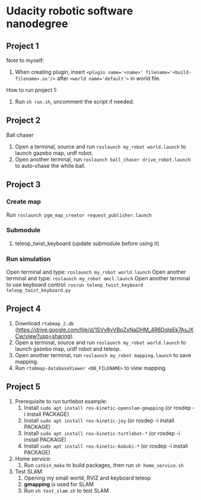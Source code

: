 # Udacity robotic software nanodegree

## Project 1
Note to myself:
1. When creating plugin, insert `<plugin name='<name>' filename='<build-filename>.so'/>` after `<world name='default'>` in world file.

How to run project 1:
1. Run `sh run.sh`, uncomment the script if needed.

## Project 2
Ball chaser
1. Open a terminal, source and run `roslaunch my_robot world.launch` to launch gazebo map, urdf robot.
2. Open another terminal, run `roslaunch ball_chaser drive_robot.launch` to auto-chase the white ball.

## Project 3
### Create map
Run `roslaunch pgm_map_creator request_publisher.launch`

### Submodule
1. teleop_twist_keyboard (update submodule before using it)

### Run simulation
Open terminal and type:
`roslaunch my_robot world.launch`
Open another terminal and type:
`roslaunch my_robot amcl.launch`
Open another terminal to use keyboard control:
`rosrun teleop_twist_keyboard teleop_twist_keyboard.py`

## Project 4
1. Download `rtabmap_2.db` (https://drive.google.com/file/d/1SVv8yVBpZxNaDHM_4R6DqleEk7AsJXCw/view?usp=sharing).
2. Open a terminal, source and run `roslaunch my_robot world.launch` to launch gazebo map, urdf robot and teleop.
3. Open another terminal, run `roslaunch my_robot mapping.launch` to save mapping.
4. Run `rtabmap-databaseViewer <DB_FILENAME>` to view mapping.

## Project 5
1. Prerequisite to run turtlebot example:
    1. Install `sudo apt install ros-kinetic-openslam-gmapping` (or rosdep -i install PACKAGE)
    2. Install `sudo apt install ros-kinetic-joy` (or rosdep -i install PACKAGE)
    3. Install `sudo apt install ros-kinetic-turtlebot-*` (or rosdep -i install PACKAGE)
    4. Install `sudo apt install ros-kinetic-kobuki-*` (or rosdep -i install PACKAGE)
2. Home service:
    1. Run `catkin_make` to build packages, then run `sh home_service.sh`
3. Test SLAM:
    1. Opening my small world, RVIZ and keyboard teleop
    2. <b>gmapping</b> is used for SLAM
    3. Run `sh test_slam.sh` to test SLAM
